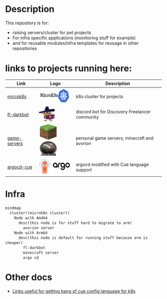 # Description

This repository is for:

- raising servers/cluster for pet projects
- For infra specific applications (monitoring stuff for example)
- and for reusable modules/infra templates for reusage in other repositories

# links to projects running here:


| Link                                                           | Logo                                                                                                                                                   | Description                                    |
| ---------------------------------------------------------------- | -------------------------------------------------------------------------------------------------------------------------------------------------------- | ------------------------------------------------ |
| [microk8s](tf/modules/ansible_microk8s/)                       | <img src="docs/assets/microk8s.png" style="width: 100px; height: 50px;"/>                                                                              | k8s cluster for projects                       |
| [fl-darkbot](https://github.com/darklab8/fl-darkbot)           | <img src="docs/assets/darkbot.png" style="width: 50px; height: 50px;"/>                                                                                | discord bot for Discovery Freelancer community |
| [game-servers](https://github.com/darklab8/infra-game-servers) | <img src="docs/assets/minecraft.png" style="width: 59px; height: 50px;"/> <img src="docs/assets/avorion_logo.png" style="width: 59px; height: 50px;"/> | personal game servers, minecraft and avorion   |
| [argocd-cue](https://github.com/darklab8/argocd-cue)           | <img src="docs/assets/argocd.png" style="width: 100px; height: 50px;"/>                                                                                | argocd modified with Cue language support      |

# Infra

```mermaid
mindmap
  cluster((microk8s cluster))
    Node with Amd64
      desc(this node is for stuff hard to migrate to arm)
        avorion server
    Node with Arm64
      desc(this node is default for running stuff because arm is cheaper)
        fl-darkbot
        minecraft server
        argo cd
```

# Other docs

- [Links useful for getting hang of cue config language for k8s](docs/Cue.md)
